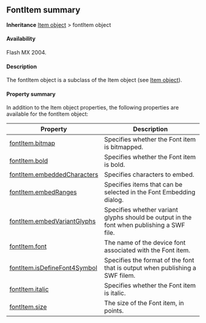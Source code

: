 ## FontItem summary

**Inheritance** [Item object](../Item_object/item_summary.md) > fontItem object

#### Availability

Flash MX 2004.

#### Description

The fontItem object is a subclass of the Item object (see [Item object](../Item_object/item_summary.md)).

#### Property summary

In addition to the Item object properties, the following properties are available for the fontItem object:

| **Property**                                  | **Description**                                                                           |
|-----------------------------------------------|-------------------------------------------------------------------------------------------|
| [fontItem.bitmap](../fontItem_object/fontItem.md)           | Specifies whether the Font item is bitmapped.                                             |
| [fontItem.bold](../fontItem_object/fontIte1.md)                | Specifies whether the Font item is bold.                                                  |
| [fontItem.embeddedCharacters](../fontItem_object/fontIte2.md)  | Specifies characters to embed.                                                            |
| [fontItem.embedRanges](../fontItem_object/fontIte3.md)         | Specifies items that can be selected in the Font Embedding dialog.                        |
| [fontItem.embedVariantGlyphs](../fontItem_object/fontIte4.md)  | Specifies whether variant glyphs should be output in the font when publishing a SWF file. |
| [fontItem.font](../fontItem_object/fontIte5.md)                | The name of the device font associated with the Font item.                                |
| [fontItem.isDefineFont4Symbol](../fontItem_object/fontIte6.md) | Specifies the format of the font that is output when publishing a SWF filem.              |
| [fontItem.italic](../fontItem_object/fontIte7.md)              | Specifies whether the Font item is italic.                                                |
| [fontItem.size](../fontItem_object/fontIte8.md)                | The size of the Font item, in points.                                                     |

<span id="fontItem.bitmap" class="anchor"></span>

